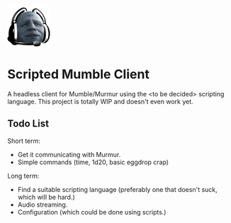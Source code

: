![alt tag](docs/unbannable.png)
# Scripted Mumble Client

A headless client for Mumble/Murmur using the &lt;to be decided&gt; scripting language.
This project is totally WIP and doesn't even work yet.


## Todo List

Short term:
* Get it communicating with Murmur.
* Simple commands (time, 1d20, basic eggdrop crap)

Long term:
* Find a suitable scripting language (preferably one that doesn't suck, which will be hard.)
* Audio streaming.
* Configuration (which could be done using scripts.)
